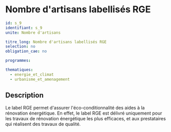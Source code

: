 # Nombre d'artisans labellisés RGE

```yaml
id: s_9
identifiant: s_9
unite: Nombre d'artisans

titre_long: Nombre d'artisans labellisés RGE
selection: no
obligation_cae: no

programmes:

thematiques:
  - energie_et_climat
  - urbanisme_et_amenagement
```
## Description
Le label RGE permet d'assurer l'éco-conditionnalité des aides à la rénovation énergétique. En effet, le label RGE est délivré uniquement pour les travaux de rénovation énergétique les plus efficaces, et aux prestataires qui réalisent des travaux de qualité.
